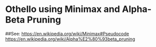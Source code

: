 # Othello using Minimax and Alpha-Beta Pruning

##See:
https://en.wikipedia.org/wiki/Minimax#Pseudocode
https://en.wikipedia.org/wiki/Alpha%E2%80%93beta_pruning
